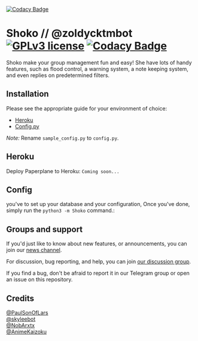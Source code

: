 [![Codacy Badge](https://api.codacy.com/project/badge/Grade/b1010083575f4773b44fdc34068af7ce)](https://app.codacy.com/gh/gizmostuffin/Shoko?utm_source=github.com&utm_medium=referral&utm_content=gizmostuffin/Shoko&utm_campaign=Badge_Grade)
# Shoko // @zoldycktmbot  [![GPLv3 license](https://img.shields.io/badge/License-GPLv3-blue.svg)](http://perso.crans.org/besson/LICENSE.html) [![Codacy Badge](https://api.codacy.com/project/badge/Grade/e96f7c790e574fa0ab2f774ceff6b8ef)](https://app.codacy.com/manual/gizmostuffin/Shoko?utm_source=github.com&utm_medium=referral&utm_content=gizmostuffin/Shoko&utm_campaign=Badge_Grade_Dashboard)

Shoko make your group management fun and easy!
She have lots of handy features, such as flood control, a warning system, a note keeping system, and even replies on predetermined filters.

## Installation
Please see the appropriate guide for your environment of choice:
* [Heroku](#heroku)
* [Config.py](#config)

*Note:* Rename `sample_config.py` to `config.py`.

## Heroku
Deploy Paperplane to Heroku:
`Coming soon...`

## Config
you've to set up your database and your configuration, Once you've done, simply run the `python3 -m Shoko` command.:

## Groups and support

If you'd just like to know about new features, or announcements, you can join our [news channel](https://t.me/Shokotm).

For discussion, bug reporting, and help, you can join [our discussion group](https://t.me/Shokosupport).

If you find a bug, don't be afraid to report it in our Telegram group or open an issue on this repository.

## Credits
[@PaulSonOfLars](https://github.com/PaulSonOfLars/tgbot) <br>
[@skyleebot](https://github.com/SensiPeeps/skyleebot) <br>
[@NobArxtx](https://github.com/NobArxtx) <br>
[@AnimeKaizoku](https://github.com/AnimeKaizoku/SaitamaRobot)
